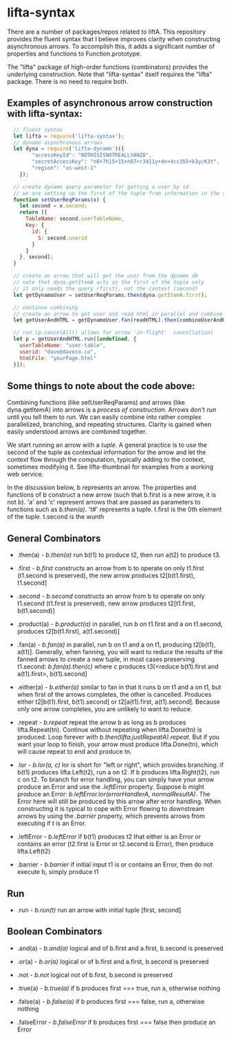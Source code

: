 # lifta-syntax

There are a number of packages/repos related to liftA. This repository provides the fluent syntax  that I believe improves clarity when constructing asynchronous arrows. To accomplish this, it adds a significant number of properties and functions to Function.prototype.

The "lifta" package of high-order functions (combinators) provides the underlying construction. Note that "lifta-syntax" itself requires the "lifta" package. There is no need to require both.

## Examples of asynchronous arrow construction with lifta-syntax:

```javascript
  // fluent syntax
  let lifta = require('lifta-syntax');
  // dynamo asynchronous arrows
  let dyna = require('lifta-dynamo')({
		"accessKeyId": "NOTHISISNOTREALLYANID",
		"secretAccessKey": "n0+7h15+15+n07+r3411y+4n+4cc355+k3y/K3Y",
		"region": "us-west-1"
	});

  // create dynamo query parameter for getting a user by id
  // we are setting up the first of the tuple from information in the second
  function setUserReqParams(x) {
    let second = x.second;
    return [{
      TableName: second.userTableName,
      Key: {
        id: {
          S: second.userid
        }
      }
    }, second];
  }

  // create an arrow that will get the user from the dynamo db
  // note that dyna.getItemA acts on the first of the tuple only
  // it only needs the query (first), not the context (second)
  let getDynamoUser = setUserReqParams.then(dyna.getItemA.first);

  // continue combining
  // create an arrow to get user and read html in parallel and combine the outputs
  let getUserAndHTML = getDynamoUser.fan(readHTML).then(combineUserAndHTML);

  // run (p.cancelAll() allows for arrow 'in-flight'  cancellation)
  let p = getUserAndHTML.run([undefined, {
    userTableName: "user-table",
    userid: "dave@daveco.co",
    htmlFile: "yourPage.html"
  }]);
```

## Some things to note about the code above:

Combining functions (like setUserReqParams) and arrows (like dyna.getItemA) into arrows is a _process of construction_. Arrows don't _run_ until you tell them to _run_. We can easily combine into rather complex parallelized, branching, and repeating structures. Clarity is gained when easily understood arrows are combined together.

We start running an arrow with a _tuple_. A general practice is to use the second of the tuple as contextual information for the arrow and let the context flow through the computation, typically adding to the context, sometimes modifying it. See lifta-thumbnail for examples from a working web service.

In the discussion below, b represents an arrow. The properties and functions of b construct a new arrow (such that b.first is a new arrow, it is not b). 'a' and 'c' represent arrows that are passed as parameters to functions such as _b.then(a)_. 't#' represents a tuple. t.first is the 0th element of the tuple. t.second is the wunth

## General Combinators

+ .then(a) - _b.then(a)_ run b(t1) to produce t2, then run a(t2) to produce t3.

+ .first - _b.first_ constructs an arrow from b to operate on only t1.first (t1.second is preserved), the new arrow produces t2[b(t1.first), t1.second]

+ .second - _b.second_ constructs an arrow from b to operate on only t1.second (t1.first is preserved), new arrow produces t2[t1.first, b(t1.second)]

+ .product(a) - _b.product(a)_ in parallel, run b on t1.first and a on t1.second, produces t2[b(t1.first), a(t1.second)]

+ .fan(a) - _b.fan(a)_ in parallel, run b on t1 and a on t1, producing t2[b(t1), a(t1)]. Generally, when fanning, you will want to reduce the results of the fanned arrows to create a new tuple, in most cases preserving t1.second: _b.fan(a).then(c)_ where c produces t3[<reduce b(t1).first and a(t1).first>, b(t1).second]

+ .either(a) - _b.either(a)_ similar to fan in that it runs b on t1 and a on t1, but when first of the arrows completes, the other is cancelled. Produces either t2[b(t1).first, b(t1).second] or t2[a(t1).first, a(t1).second]. Because only one arrow completes, you are unlikely to want to reduce.

+ .repeat - _b.repeat_ repeat the arrow b as long as b produces lifta.Repeat(tn). Continue without repeating when lifta.Done(tn) is produced. Loop forever with _b.then(lifta.justRepeatA).repeat_. But if you want your loop to finish, your arrow must produce lifta.Done(tn), which will cause repeat to end and produce tn.

+ .lor - _b.lor(a, c)_ lor is short for "left or right", which provides branching. if b(t1) produces lifta.Left(t2), run a on t2. If b produces lifta.Right(t2), run c on t2. To branch for error handling, you can simply have your arrow produce an Error and use the _.leftError_ property. Suppose b might produce an Error: _b.leftError.lor(errorHandlerA, normalResultA)_. The Error here will still be produced by this arrow after error handling. When constructing it is typical to cope with Error flowing to downstream arrows by using the _.barrier_ property, which prevents arrows from executing if t is an Error.

+ .leftError - _b.leftError_ if b(t1) produces t2 that either is an Error or contains an error (t2.first is Error or t2.second is Error), then produce lifta.Left(t2)

+ .barrier - _b.barrier_ if initial input t1 is or contains an Error, then do not execute b, simply produce t1

## Run

+ .run - _b.run(t)_ run an arrow with initial tuple [first, second]

## Boolean Combinators

+ .and(a) - _b.and(a)_ logical and of b.first and a.first, b.second is preserved

+ .or(a) - _b.or(a)_ logical or of b.first and a.first, b.second is preserved

+ .not - _b.not_ logical not of b.first, b.second is preserved

+ .true(a) - _b.true(a)_ if b produces first === true, run a, otherwise nothing

+ .false(a) - _b.false(a)_ if b produces first === false, run a, otherwise nothing

+ .falseError - _b.falseError_ if b produces first === false then produce an Error
